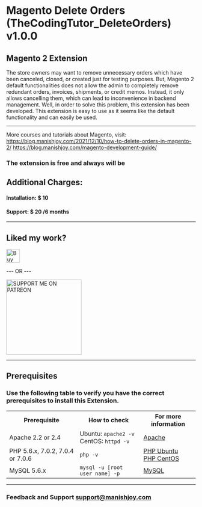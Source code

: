 # Magento Delete Orders (TheCodingTutor_DeleteOrders) v1.0.0
## Magento 2 Extension

The store owners may want to remove unnecessary orders which have been canceled, closed, or created just for testing purposes. But, Magento 2 default functionalities does not allow the admin to completely remove redundant orders, invoices, shipments, or credit memos. Instead, it only allows cancelling them, which can lead to inconvenience in backend management.
Well, in order to solve this problem, this extension has been developed. This extension is easy to use as it seems like the default functionality and can easily be used.
___________________________________________________________________________________________________

More courses and tutorials about Magento, visit:
https://blog.manishjoy.com/2021/12/10/how-to-delete-orders-in-magento-2/
https://blog.manishjoy.com/magento-development-guide/

### The extension is free and always will be

## Additional Charges:
#### Installation: $ 10
#### Support: $ 20 /6 months

___________________________________________________________________________________________________
## Liked my work?

<a href="https://www.paypal.me/manishjoy" rel="nofollow"><img height="36" src="https://manishjoy.github.io/img/coffee-btn-image.png" border="0" alt="Buy Me a Coffee" data-canonical-src="https://manishjoy.github.io/img/coffee-btn-image.png" style="max-width:100%;"></a>

--- OR ---

<a href='https://www.patreon.com/manishjoy' target='_blank'><img src='https://i.ibb.co/rHdTFtj/patreon-btn.jpg' width='200' border='0' alt='SUPPORT ME ON PATREON' /></a>

___________________________________________________________________________________________________
## Prerequisites

### Use the following table to verify you have the correct prerequisites to install this Extension.
<table>
	<tbody>
		<tr>
			<th>Prerequisite</th>
			<th>How to check</th>
			<th>For more information</th>
		</tr>
	<tr>
		<td>Apache 2.2 or 2.4</td>
		<td>Ubuntu: <code>apache2 -v</code><br>
		CentOS: <code>httpd -v</code></td>
		<td><a href="http://devdocs.magento.com/guides/v2.0/install-gde/prereq/apache.html">Apache</a></td>
	</tr>
	<tr>
		<td>PHP 5.6.x, 7.0.2, 7.0.4 or 7.0.6</td>
		<td><code>php -v</code></td>
		<td><a href="http://devdocs.magento.com/guides/v2.0/install-gde/prereq/php-ubuntu.html">PHP Ubuntu</a><br><a href="http://devdocs.magento.com/guides/v2.0/install-gde/prereq/php-centos.html">PHP CentOS</a></td>
	</tr>
	<tr><td>MySQL 5.6.x</td>
	<td><code>mysql -u [root user name] -p</code></td>
	<td><a href="http://devdocs.magento.com/guides/v2.0/install-gde/prereq/mysql.html">MySQL</a></td>
	</tr>
</tbody>
</table>

___________________________________________________________________________________________________
### Feedback and Support <a href="mailto:support@manishjoy.com">support@manishjoy.com</a>
